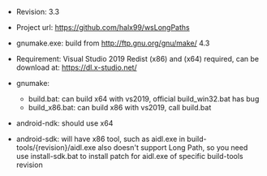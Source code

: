 * Revision: 3.3
* Project url: https://github.com/halx99/wsLongPaths
* gnumake.exe: build from http://ftp.gnu.org/gnu/make/ 4.3
* Requirement: Visual Studio 2019 Redist (x86) and (x64) required, can be download at: https://dl.x-studio.net/

* gnumake: 
  * build.bat: can build x64 with vs2019, official build_win32.bat has bug
  * build_x86.bat: can build x86 with vs2019, call build.bat

* android-ndk: should use x64
* android-sdk: will have x86 tool, such as aidl.exe in build-tools/{revision}/aidl.exe also doesn't support Long Path, so you need  
use install-sdk.bat to install patch for aidl.exe of specific build-tools revision
